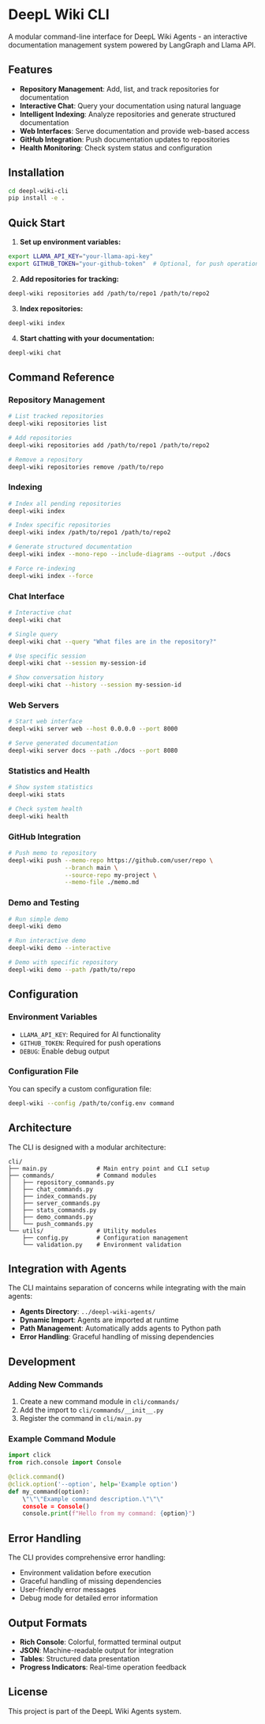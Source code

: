 # DeepL Wiki CLI

A modular command-line interface for DeepL Wiki Agents - an interactive documentation management system powered by LangGraph and Llama API.

## Features

- **Repository Management**: Add, list, and track repositories for documentation
- **Interactive Chat**: Query your documentation using natural language
- **Intelligent Indexing**: Analyze repositories and generate structured documentation
- **Web Interfaces**: Serve documentation and provide web-based access
- **GitHub Integration**: Push documentation updates to repositories
- **Health Monitoring**: Check system status and configuration

## Installation

```bash
cd deepl-wiki-cli
pip install -e .
```

## Quick Start

1. **Set up environment variables:**
```bash
export LLAMA_API_KEY="your-llama-api-key"
export GITHUB_TOKEN="your-github-token"  # Optional, for push operations
```

2. **Add repositories for tracking:**
```bash
deepl-wiki repositories add /path/to/repo1 /path/to/repo2
```

3. **Index repositories:**
```bash
deepl-wiki index
```

4. **Start chatting with your documentation:**
```bash
deepl-wiki chat
```

## Command Reference

### Repository Management
```bash
# List tracked repositories
deepl-wiki repositories list

# Add repositories
deepl-wiki repositories add /path/to/repo1 /path/to/repo2

# Remove a repository
deepl-wiki repositories remove /path/to/repo
```

### Indexing
```bash
# Index all pending repositories
deepl-wiki index

# Index specific repositories
deepl-wiki index /path/to/repo1 /path/to/repo2

# Generate structured documentation
deepl-wiki index --mono-repo --include-diagrams --output ./docs

# Force re-indexing
deepl-wiki index --force
```

### Chat Interface
```bash
# Interactive chat
deepl-wiki chat

# Single query
deepl-wiki chat --query "What files are in the repository?"

# Use specific session
deepl-wiki chat --session my-session-id

# Show conversation history
deepl-wiki chat --history --session my-session-id
```

### Web Servers
```bash
# Start web interface
deepl-wiki server web --host 0.0.0.0 --port 8000

# Serve generated documentation
deepl-wiki server docs --path ./docs --port 8080
```

### Statistics and Health
```bash
# Show system statistics
deepl-wiki stats

# Check system health
deepl-wiki health
```

### GitHub Integration
```bash
# Push memo to repository
deepl-wiki push --memo-repo https://github.com/user/repo \
                --branch main \
                --source-repo my-project \
                --memo-file ./memo.md
```

### Demo and Testing
```bash
# Run simple demo
deepl-wiki demo

# Run interactive demo
deepl-wiki demo --interactive

# Demo with specific repository
deepl-wiki demo --path /path/to/repo
```

## Configuration

### Environment Variables

- `LLAMA_API_KEY`: Required for AI functionality
- `GITHUB_TOKEN`: Required for push operations
- `DEBUG`: Enable debug output

### Configuration File

You can specify a custom configuration file:
```bash
deepl-wiki --config /path/to/config.env command
```

## Architecture

The CLI is designed with a modular architecture:

```
cli/
├── main.py              # Main entry point and CLI setup
├── commands/            # Command modules
│   ├── repository_commands.py
│   ├── chat_commands.py
│   ├── index_commands.py
│   ├── server_commands.py
│   ├── stats_commands.py
│   ├── demo_commands.py
│   └── push_commands.py
└── utils/               # Utility modules
    ├── config.py        # Configuration management
    └── validation.py    # Environment validation
```

## Integration with Agents

The CLI maintains separation of concerns while integrating with the main agents:

- **Agents Directory**: `../deepl-wiki-agents/`
- **Dynamic Import**: Agents are imported at runtime
- **Path Management**: Automatically adds agents to Python path
- **Error Handling**: Graceful handling of missing dependencies

## Development

### Adding New Commands

1. Create a new command module in `cli/commands/`
2. Add the import to `cli/commands/__init__.py`
3. Register the command in `cli/main.py`

### Example Command Module

```python
import click
from rich.console import Console

@click.command()
@click.option('--option', help='Example option')
def my_command(option):
    \"\"\"Example command description.\"\"\"
    console = Console()
    console.print(f"Hello from my command: {option}")
```

## Error Handling

The CLI provides comprehensive error handling:

- Environment validation before execution
- Graceful handling of missing dependencies
- User-friendly error messages
- Debug mode for detailed error information

## Output Formats

- **Rich Console**: Colorful, formatted terminal output
- **JSON**: Machine-readable output for integration
- **Tables**: Structured data presentation
- **Progress Indicators**: Real-time operation feedback

## License

This project is part of the DeepL Wiki Agents system.
